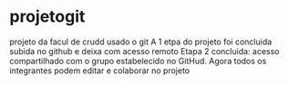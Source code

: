 # projetogit
projeto da facul de crudd
 usado o git
A 1 etpa do projeto foi concluida
subida no github e deixa com acesso remoto
Etapa 2 concluida: acesso
compartilhado com o grupo estabelecido
no GitHud.
Agora todos os integrantes podem editar 
e colaborar no projeto
